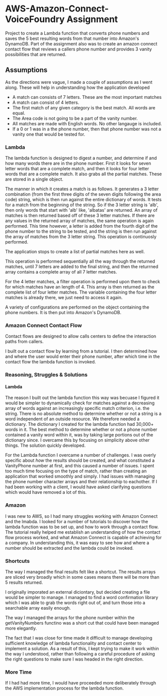 # AWS-Amazon-Connect-VoiceFoundry Assignment

Project to create a Lambda function that converts phone numbers and saves the 5 best resulting words from that number into Amazon's DynamoDB. Part of the assignment also was to create an amazon connect contact flow that reviews a callers phone number and provides 3 vanity possibilities that are returned.

## Assumptions

As the directions were vague, I made a couple of assumptions as I went along. These will help in understanding how the application developed

 * A match can consists of 7 letters. These are the most important matches
 * A match can consist of 4 letters.
 * The first match of any given category is the best match. All words are equal.
 * The Area code is not going to be a part of the vanity number.
 * All matches are made with English words. No other langauge is included.
 * If a 0 or 1 was in a the phone number, then that phone number was not a vanity one that would be tested for.


### Lambda

The lambda function is designed to digest a number, and determine if and how many words there are in the phone number. First it looks for seven letter words that are a complete match, and then it looks for four letter words that are a complete match. It also grabs all the partial matches. These are stored in a single object.

The manner in which it creates a match is as follows. It generates a 3 letter combination (from the first three digits of the seven digits following the area code) string, which is then run against the entire dictionary of words. It tests for a match from the beginning of the string. So if the 3 letter string is 'alb', then only words that start with 'alb' like, 'albatas' are returned.  An array of matches is then returned based off of these 3 letter matches. If there are any values in the returned array of matches, the same operation is again performed. This time however, a letter is added from the fourth digit of the phone number to the string to be tested, and the string is then run against the array of matches from the 3 letter string. This operation is continuosly performed.

The application stops to create a list of partial matches here as well.

This operation is performed sequentially all the way through the returned matches, until 7 letters are added to the final string, and then the returrned array contains a complete array of all 7 letter matches.

For the 4 letter matches, a filter operation is performed upon them to check for which matches have an length of 4. This array is then returned as the complete list of four letter matches. The variable containing the four letter matches is already there, we just need to access it again.

A variety of configurations are performed on the object containing the phone numbers. It is then put into Amazon's DynamoDB.

### Amazon Connect Contact Flow

Contact flows are designed to allow calls centers to define the interaction paths from callers.

I built out a contact flow by learning from a tutorial. I then determined how and where the user would enter their phone number, after which time in the contact flow the lambda function is invoked.


### Reasoning, Struggles & Solutions

#### Lambda

The reason I built out the lambda function this way was becuase I figured it would be simpler to dynamically check for matches against a decreasing array of words against an increasingly specific match criterion, i.e. the string. There is no absolute method to determine whether or not a string is a word independent of an outside resource. We therefore needed a dictionary. The dictionary I created for the lambda function had 30,000+ words in it. The best method to determine whether or not a phone number contained a vanity word within it, was by taking large portions out of the dictionary since. I overcame this by focusing on simplicity above other things. The solution quickly developed.

For the Lambda function I overcame a number of challenges.  I was overly specific about _how_ the results should be created, and what constituted a VanityPhone number at first, and this caused a number of issues. I spent too much time focusing on the type of match, rather than creating an application that worked smoothly and simply. I had issues with managing the phone number character arrays and their relationship to eachother. If I had been working with a client, I would have asked clarifying questions which would have removed a lot of this.


### Amazon

I was new to AWS, so I had many struggles working with Amazon Connect and the lmabda. I looked for a number of tutorials to discover how the lambda function was to be set up, and how to work through a contact flow. The tutorial really helped me establish an understanding of how the contact flow process worked, and what Amazon Connect is capable of achieving for a company. In understanding this, it was easy to see how and where a number should be extracted and the lambda could be invoked.


### Shortcuts

The way I managed the final results felt like a shortcut. The results arrays are sliced very broadly which in some cases means there will be more than 5 results returned.

I originally imporated an external diciontary, but decided creating a file would be simpler to manage. I managed to find a word confirmation library which I was able to grab the words right out of, and turn those into a searchable array easily enough.

The way I managed the arrays for the phone number within the getVanityNumbers functino was a short cut that could have been managed more elegantly.

The fact that I was close for time made it difficult to manage developing sufficient knowledge of lambda functionality and contact center to implement a solution. As a result of this, I kept trying to make it work within the way I understood, rather than following a careful procedure of asking the right questions to make sure I was headed in the right direction.


### More Time
If I had had more time, I would have proceeded more deliberately through the AWS implementation process for the lambda function.

